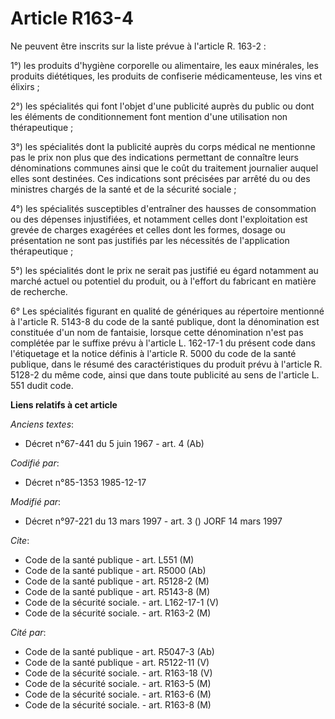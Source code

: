 # Article R163-4

Ne peuvent être inscrits sur la liste prévue à l'article R. 163-2 : 

1°) les produits d'hygiène corporelle ou alimentaire, les eaux minérales, les produits diététiques, les produits de
confiserie médicamenteuse, les vins et élixirs ; 

2°) les spécialités qui font l'objet d'une publicité auprès du public ou dont les éléments de conditionnement font mention
d'une utilisation non thérapeutique ; 

3°) les spécialités dont la publicité auprès du corps médical ne mentionne pas le prix non plus que des indications
permettant de connaître leurs dénominations communes ainsi que le coût du traitement journalier auquel elles sont destinées.
Ces indications sont précisées par arrêté du ou des ministres chargés de la santé et de la sécurité sociale ; 

4°) les spécialités susceptibles d'entraîner des hausses de consommation ou des dépenses injustifiées, et notamment celles
dont l'exploitation est grevée de charges exagérées et celles dont les formes, dosage ou présentation ne sont pas justifiés
par les nécessités de l'application thérapeutique ; 

5°) les spécialités dont le prix ne serait pas justifié eu égard notamment au marché actuel ou potentiel du produit, ou à
l'effort du fabricant en matière de recherche.

6° Les spécialités figurant en qualité de génériques au répertoire mentionné à l'article R. 5143-8 du code de la santé
publique, dont la dénomination est constituée d'un nom de fantaisie, lorsque cette dénomination n'est pas complétée par le
suffixe prévu à l'article L. 162-17-1 du présent code dans l'étiquetage et la notice définis à l'article R. 5000 du code de
la santé publique, dans le résumé des caractéristiques du produit prévu à l'article R. 5128-2 du même code, ainsi que dans
toute publicité au sens de l'article L. 551 dudit code.

**Liens relatifs à cet article**

_Anciens textes_:

  - Décret n°67-441 du 5 juin 1967 - art. 4 (Ab)

_Codifié par_:

  - Décret n°85-1353 1985-12-17

_Modifié par_:

  - Décret n°97-221 du 13 mars 1997 - art. 3 () JORF 14 mars 1997

_Cite_:

  - Code de la santé publique - art. L551 (M)
  - Code de la santé publique - art. R5000 (Ab)
  - Code de la santé publique - art. R5128-2 (M)
  - Code de la santé publique - art. R5143-8 (M)
  - Code de la sécurité sociale. - art. L162-17-1 (V)
  - Code de la sécurité sociale. - art. R163-2 (M)

_Cité par_:

  - Code de la santé publique - art. R5047-3 (Ab)
  - Code de la santé publique - art. R5122-11 (V)
  - Code de la sécurité sociale. - art. R163-18 (V)
  - Code de la sécurité sociale. - art. R163-5 (M)
  - Code de la sécurité sociale. - art. R163-6 (M)
  - Code de la sécurité sociale. - art. R163-8 (M)
